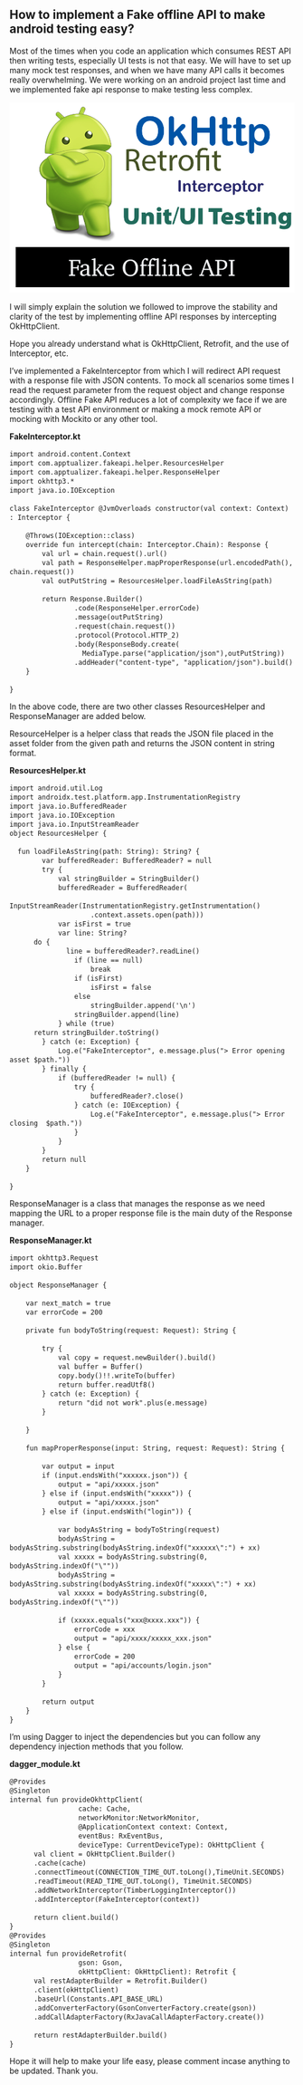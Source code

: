 
## How to implement a Fake offline API to make android testing easy?

Most of the times when you code an application which consumes REST API then writing tests, especially UI tests is not that easy. We will have to set up many mock test responses, and when we have many API calls it becomes really overwhelming. We were working on an android project last time and we implemented fake api response to make testing less complex.

![Banner](images/banner.png)

I will simply explain the solution we followed to improve the stability and clarity of the test by implementing offline API responses by intercepting OkHttpClient.

Hope you already understand what is OkHttpClient, Retrofit, and the use of Interceptor, etc.

I’ve implemented a FakeInterceptor from which I will redirect API request with a response file with JSON contents. To mock all scenarios some times I read the request parameter from the request object and change response accordingly.
Offline Fake API reduces a lot of complexity we face if we are testing with a test API environment or making a mock remote API or mocking with Mockito or any other tool.

**FakeInterceptor.kt** 
```
import android.content.Context
import com.apptualizer.fakeapi.helper.ResourcesHelper
import com.apptualizer.fakeapi.helper.ResponseHelper
import okhttp3.*
import java.io.IOException

class FakeInterceptor @JvmOverloads constructor(val context: Context) : Interceptor {

    @Throws(IOException::class)
    override fun intercept(chain: Interceptor.Chain): Response {
        val url = chain.request().url()
        val path = ResponseHelper.mapProperResponse(url.encodedPath(), chain.request())
        val outPutString = ResourcesHelper.loadFileAsString(path)

        return Response.Builder()
                .code(ResponseHelper.errorCode)
                .message(outPutString)
                .request(chain.request())
                .protocol(Protocol.HTTP_2)
                .body(ResponseBody.create(
                  MediaType.parse("application/json"),outPutString))
                .addHeader("content-type", "application/json").build()
    }

}
```

In the above code, there are two other classes ResourcesHelper and ResponseManager are added below.

ResourceHelper is a helper class that reads the JSON file placed in the asset folder from the given path and returns the JSON content in string format.

**ResourcesHelper.kt** 
```
import android.util.Log
import androidx.test.platform.app.InstrumentationRegistry
import java.io.BufferedReader
import java.io.IOException
import java.io.InputStreamReader
object ResourcesHelper {
  
  fun loadFileAsString(path: String): String? {
        var bufferedReader: BufferedReader? = null
        try {
            val stringBuilder = StringBuilder()
            bufferedReader = BufferedReader(
              InputStreamReader(InstrumentationRegistry.getInstrumentation()
                    .context.assets.open(path)))
            var isFirst = true
            var line: String?
      do {
              line = bufferedReader?.readLine()
                if (line == null)
                    break
                if (isFirst)
                    isFirst = false
                else
                    stringBuilder.append('\n')
                stringBuilder.append(line)
            } while (true)
      return stringBuilder.toString()
        } catch (e: Exception) {
            Log.e("FakeInterceptor", e.message.plus("> Error opening asset $path."))
        } finally {
            if (bufferedReader != null) {
                try {
                    bufferedReader?.close()
                } catch (e: IOException) {
                    Log.e("FakeInterceptor", e.message.plus("> Error closing  $path."))
                }
            }
        }
        return null
    } 
    
}
```


ResponseManager is a class that manages the response as we need mapping the URL to a proper response file is the main duty of the Response manager.

**ResponseManager.kt**
```
import okhttp3.Request
import okio.Buffer

object ResponseManager {

    var next_match = true
    var errorCode = 200

    private fun bodyToString(request: Request): String {

        try {
            val copy = request.newBuilder().build()
            val buffer = Buffer()
            copy.body()!!.writeTo(buffer)
            return buffer.readUtf8()
        } catch (e: Exception) {
            return "did not work".plus(e.message)
        }

    }

    fun mapProperResponse(input: String, request: Request): String {

        var output = input
        if (input.endsWith("xxxxxx.json")) {
            output = "api/xxxxx.json"
        } else if (input.endsWith("xxxxx")) {
            output = "api/xxxxx.json"
        } else if (input.endsWith("login")) {

            var bodyAsString = bodyToString(request)
            bodyAsString = bodyAsString.substring(bodyAsString.indexOf("xxxxxx\":") + xx)
            val xxxxx = bodyAsString.substring(0, bodyAsString.indexOf("\""))
            bodyAsString = bodyAsString.substring(bodyAsString.indexOf("xxxxx\":") + xx)
            val xxxxx = bodyAsString.substring(0, bodyAsString.indexOf("\""))

            if (xxxxx.equals("xxx@xxxx.xxx")) {
                errorCode = xxx
                output = "api/xxxx/xxxxx_xxx.json"
            } else {
                errorCode = 200
                output = "api/accounts/login.json"
            }
        }

        return output
    }
}
```

I’m using Dagger to inject the dependencies but you can follow any dependency injection methods that you follow.

**dagger_module.kt**
```
@Provides
@Singleton
internal fun provideOkhttpClient(
                 cache: Cache,
                 networkMonitor:NetworkMonitor,
                 @ApplicationContext context: Context,
                 eventBus: RxEventBus, 
                 deviceType: CurrentDeviceType): OkHttpClient {
      val client = OkHttpClient.Builder()
      .cache(cache)
      .connectTimeout(CONNECTION_TIME_OUT.toLong(),TimeUnit.SECONDS)
      .readTimeout(READ_TIME_OUT.toLong(), TimeUnit.SECONDS)
      .addNetworkInterceptor(TimberLoggingInterceptor())
      .addInterceptor(FakeInterceptor(context))
     
      return client.build()
}
@Provides
@Singleton
internal fun provideRetrofit(
                 gson: Gson, 
                 okHttpClient: OkHttpClient): Retrofit {
      val restAdapterBuilder = Retrofit.Builder()
      .client(okHttpClient)
      .baseUrl(Constants.API_BASE_URL)
      .addConverterFactory(GsonConverterFactory.create(gson))
      .addCallAdapterFactory(RxJavaCallAdapterFactory.create())
      
      return restAdapterBuilder.build()
}
```

Hope it will help to make your life easy, please comment incase anything to be updated. Thank you.

